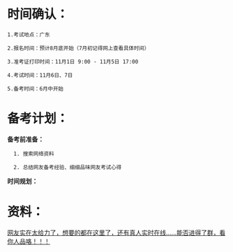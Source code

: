 # 时间确认：

	1.考试地点：广东
	
	2.报名时间：预计8月底开始（7月初记得网上查看具体时间）
		
	3.准考证打印时间：11月1日 9:00 - 11月5日 17:00
		
	4.考试时间：11月6日、7日
	
	5.备考时间：6月中开始

# 备考计划：
 
**备考前准备：**
 
	  1. 搜索网络资料
	  
	  2. 总结网友备考经验、细细品味网友考试心得

**时间规划：**

# 资料：

[网友实在太给力了，想要的都在这里了，还有真人实时在线......能否进得了群，看你人品咯！！！](https://github.com/xxlllq/system_architect)
